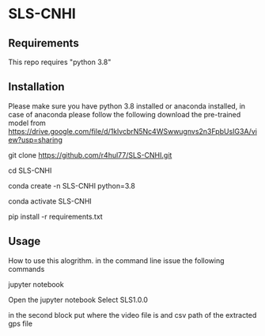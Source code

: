 # SLS-CNHI
## Requirements
This repo requires "python 3.8"




## Installation
Please make sure you have python 3.8 installed or anaconda installed, in case of anaconda please follow the following download the pre-trained model from 
https://drive.google.com/file/d/1klvcbrN5Nc4WSwwugnvs2n3FpbUsIG3A/view?usp=sharing
  
  git clone https://github.com/r4hul77/SLS-CNHI.git
  
  cd SLS-CNHI
  
  conda create -n SLS-CNHI python=3.8
  
  conda activate SLS-CNHI
  
  pip install -r requirements.txt

## Usage
How to use this alogrithm.
in the command line issue the following commands

  jupyter notebook

Open the jupyter notebook
Select SLS1.0.0

in the second block put where the video file is and csv path of the extracted gps file
